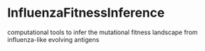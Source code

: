 # InfluenzaFitnessInference
computational tools to infer the mutational fitness landscape from influenza-like evolving antigens
